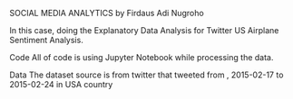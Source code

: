SOCIAL MEDIA ANALYTICS
by Firdaus Adi Nugroho

In this case, doing the Explanatory Data Analysis for Twitter US Airplane Sentiment Analysis.

Code
All of code is using Jupyter Notebook while processing the data.

Data
The dataset source is from twitter that tweeted from , 2015-02-17 to 2015-02-24 in USA country
